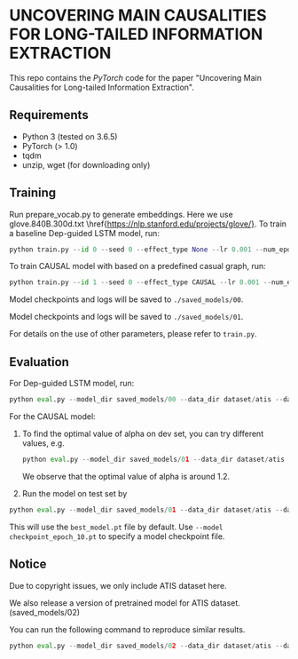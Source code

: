 UNCOVERING MAIN CAUSALITIES FOR LONG-TAILED INFORMATION EXTRACTION 
==========

This repo contains the *PyTorch* code for the paper "Uncovering Main Causalities for Long-tailed Information Extraction".

## Requirements

- Python 3 (tested on 3.6.5)
- PyTorch (> 1.0)
- tqdm
- unzip, wget (for downloading only)



## Training
Run prepare_vocab.py to generate embeddings. Here we use glove.840B.300d.txt \href{https://nlp.stanford.edu/projects/glove/}.
To train a baseline Dep-guided LSTM model, run:
```python
python train.py --id 0 --seed 0 --effect_type None --lr 0.001 --num_epoch 1000 --data_dir dataset/atis --vocab_dir dataset/atis 
```

To train CAUSAL model with based on a predefined casual graph, run:
```python
python train.py --id 1 --seed 0 --effect_type CAUSAL --lr 0.001 --num_epoch 1000 --data_dir dataset/atis --vocab_dir dataset/atis 
```

Model checkpoints and logs will be saved to `./saved_models/00`.

Model checkpoints and logs will be saved to `./saved_models/01`.

For details on the use of other parameters, please refer to `train.py`.

## Evaluation

For Dep-guided LSTM model, run:

```python
python eval.py --model_dir saved_models/00 --data_dir dataset/atis --dataset test --effect_type None
```
For the CAUSAL model:

1. To find the optimal value of alpha on dev set, you can try different values, e.g. 

   ```python
   python eval.py --model_dir saved_models/01 --data_dir dataset/atis --dataset dev --effect_type CAUSAL --alpha 1.2
   ```

   We observe that the optimal value of alpha is around 1.2. 

2.  Run the model on test set by 

   ```python
   python eval.py --model_dir saved_models/01 --data_dir dataset/atis --dataset test --effect_type CAUSAL --alpha 1.2
   ```

This will use the `best_model.pt` file by default. Use `--model checkpoint_epoch_10.pt` to specify a model checkpoint file.



## Notice

Due to copyright issues, we only include ATIS dataset here. 

We also release a version of pretrained model for ATIS dataset. (saved_models/02) 

You can run the following command to reproduce similar results.

```python
python eval.py --model_dir saved_models/02 --data_dir dataset/atis --dataset test --effect_type CAUSAL --alpha 1.2
```

